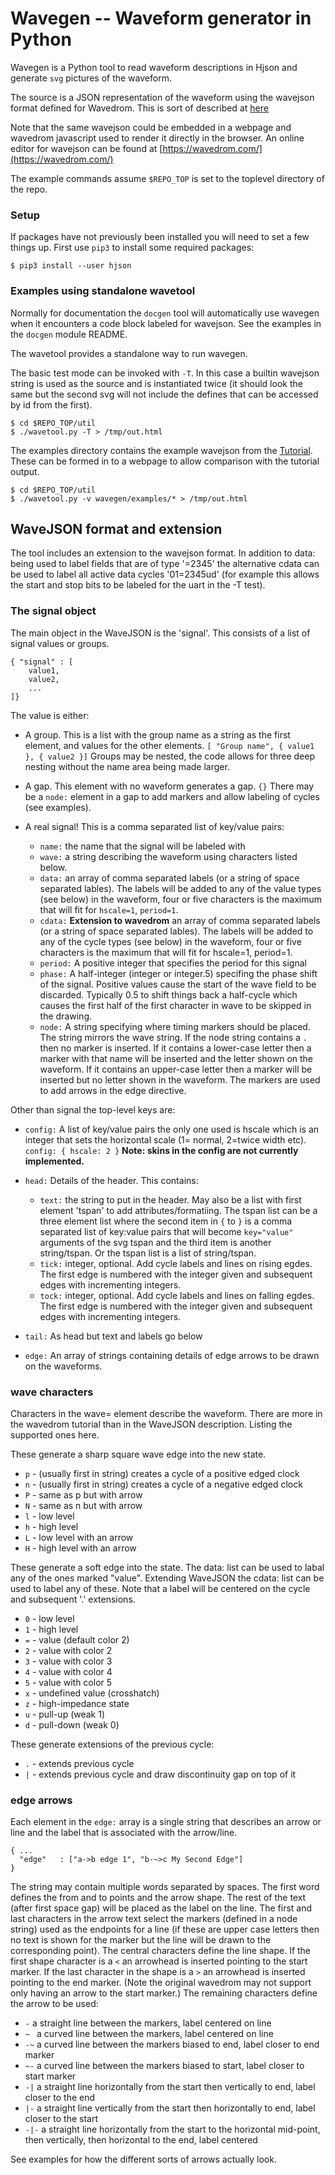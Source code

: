 # Wavegen -- Waveform generator in Python

Wavegen is a Python tool to read waveform descriptions in Hjson and
generate `svg` pictures of the waveform.

The source is a JSON representation of the waveform using the wavejson
format defined for Wavedrom. This is sort of described at
[here](https://github.com/drom/wavedrom/wiki/WaveJSON)

Note that the same wavejson could be embedded in a webpage and
wavedrom javascript used to render it directly in the browser. An
online editor for wavejson can be found at [https://wavedrom.com/](https://wavedrom.com/)

The example commands assume `$REPO_TOP` is set to the toplevel directory
of the repo.

### Setup

If packages have not previously been installed you will need to set a
few things up. First use `pip3` to install some required packages:
```console
$ pip3 install --user hjson
```

### Examples using standalone wavetool

Normally for documentation the `docgen` tool will automatically use
wavegen when it encounters a code block labeled for wavejson. See the
examples in the `docgen` module README.

The wavetool provides a standalone way to run wavegen.

The basic test mode can be invoked with `-T`. In this case a builtin
wavejson string is used as the source and is instantiated twice (it
should look the same but the second svg will not include the defines
that can be accessed by id from the first).

```console
$ cd $REPO_TOP/util
$ ./wavetool.py -T > /tmp/out.html
```

The examples directory contains the example wavejson from the
[Tutorial](https://wavedrom.com/tutorial.html). These can be formed in
to a webpage to allow comparison with the tutorial output.

```console
$ cd $REPO_TOP/util
$ ./wavetool.py -v wavegen/examples/* > /tmp/out.html
```

## WaveJSON format and extension

The tool includes an extension to the wavejson format. In addition to
data: being used to label fields that are of type '=2345' the
alternative cdata can be used to label all active data cycles
'01=2345ud' (for example this allows the start and stop bits to be
labeled for the uart in the -T test).


### The signal object

The main object in the WaveJSON is the 'signal'. This consists of a
list of signal values or groups.

```hjson
{ "signal" : [
    value1,
    value2,
    ...
]}
```
The value is either:

* A group. This is a list with the group name as a string as the first
  element, and values for the other elements. `[ "Group name", {
  value1 }, { value2 }]` Groups may be nested, the code allows for
  three deep nesting without the name area being made larger.

* A gap. This element with no waveform generates a gap. `{}` There may
  be a `node:` element in a gap to add markers and allow labeling of
  cycles (see examples).

* A real signal! This is a comma separated list of key/value pairs:
  * `name:` the name that the signal will be labeled with
  * `wave:` a string describing the waveform using characters listed below.
  * `data:` an array of comma separated labels (or a string of space
    separated lables). The labels will be added to any of the value
    types (see below) in the waveform, four or five characters is the
    maximum that will fit for `hscale=1`, `period=1`.
  * `cdata:` **Extension to wavedrom** an array of comma separated
    labels (or a string of space separated lables). The labels will be
    added to any of the cycle types (see below) in the waveform, four
    or five characters is the maximum that will fit for hscale=1,
    period=1.
  * `period:` A positive integer that specifies the period for this signal
  * `phase:` A half-integer (integer or integer.5) specifing the phase
    shift of the signal. Positive values cause the start of the wave
    field to be discarded. Typically 0.5 to shift things back a
    half-cycle which causes the first half of the first character in
    wave to be skipped in the drawing.
  * `node:` A string specifying where timing markers should be
    placed. The string mirrors the wave string. If the node string
    contains a `.` then no marker is inserted. If it contains a
    lower-case letter then a marker with that name will be inserted
    and the letter shown on the waveform. If it contains an upper-case
    letter then a marker will be inserted but no letter shown in the
    waveform. The markers are used to add arrows in the edge
    directive.

Other than signal the top-level keys are:

* `config:` A list of key/value pairs the only one used is hscale
  which is an integer that sets the horizontal scale (1= normal,
  2=twice width etc). `config: { hscale: 2 }` **Note: skins in the
  config are not currently implemented.**

* `head:` Details of the header. This contains:
  * `text:` the string to put in the header. May also be a list with
    first element 'tspan' to add attributes/formatiing. The tspan list
    can be a three element list where the second item in `{` to `}` is
    a comma separated list of key:value pairs that will become
    `key="value"` arguments of the svg tspan and the third item is
    another string/tspan. Or the tspan list is a list of string/tspan.
  * `tick:` integer, optional. Add cycle labels and lines on rising
    egdes. The first edge is numbered with the integer given and
    subsequent edges with incrementing integers.
  * `tock:` integer, optional. Add cycle labels and lines on falling
    egdes. The first edge is numbered with the integer given and
    subsequent edges with incrementing integers.

* `tail:` As head but text and labels go below

* `edge:` An array of strings containing details of edge arrows to be
  drawn on the waveforms.


### wave characters

Characters in the wave= element describe the waveform. There are more
in the wavedrom tutorial than in the WaveJSON description. Listing the
supported ones here.

These generate a sharp square wave edge into the new state.

- `p` - (usually first in string) creates a cycle of a positive edged clock
- `n` - (usually first in string) creates a cycle of a negative edged clock
- `P` - same as p but with arrow
- `N` - same as n but with arrow
- `l` - low level
- `h` - high level
- `L` - low level with an arrow
- `H` - high level with an arrow

These generate a soft edge into the state. The data: list can be used
to labal any of the ones marked "value". Extending WaveJSON the cdata:
list can be used to label any of these. Note that a label will be
centered on the cycle and subsequent '.' extensions.

- `0` - low level
- `1` - high level
- `=` - value (default color 2)
- `2` - value with color 2
- `3` - value with color 3
- `4` - value with color 4
- `5` - value with color 5
- `x` - undefined value (crosshatch)
- `z` - high-impedance state
- `u` - pull-up (weak 1)
- `d` - pull-down (weak 0)

These generate extensions of the previous cycle:
- `.` - extends previous cycle
- `|` - extends previous cycle and draw discontinuity gap on top of it

### edge arrows

Each element in the `edge:` array is a single string that describes
an arrow or line and the label that is associated with the arrow/line.

```hjson
{ ...
  "edge"   : ["a->b edge 1", "b-~>c My Second Edge"]
}
```

The string may contain multiple words separated by spaces. The first
word defines the from and to points and the arrow shape. The rest of
the text (after first space gap) will be placed as the label on the
line. The first and last characters in the arrow text select the
markers (defined in a node string) used as the endpoints for a line
(if these are upper case letters then no text is shown for the marker
but the line will be drawn to the corresponding point). The central
characters define the line shape. If the first shape character is a
`<` an arrowhead is inserted pointing to the start marker. If the last
character in the shape is a `>` an arrowhead is inserted pointing to
the end marker. (Note the original wavedrom may not support only
having an arrow to the start marker.) The remaining characters define
the arrow to be used:

* `-` a straight line between the markers, label centered on line
* `~ ` a curved line between the markers, label centered on line
* `-~` a curved line between the markers biased to end, label closer
  to end marker
* `~-` a curved line between the markers biased to start, label closer
  to start marker
* `-|` a straight line horizontally from the start then vertically to
  end, label closer to the end
* `|-` a straight line vertically from the start then horizontally to
  end, label closer to the start
* `-|-` a straight line horizontally from the start to the horizontal
  mid-point, then vertically, then horizontal to the end, label
  centered

See examples for how the different sorts of arrows actually look.
